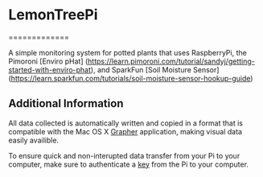 # LemonTreePi
=============

A simple monitoring system for potted plants that uses RaspberryPi, the Pimoroni [Enviro pHat] (https://learn.pimoroni.com/tutorial/sandyj/getting-started-with-enviro-phat), and SparkFun [Soil Moisture Sensor] (https://learn.sparkfun.com/tutorials/soil-moisture-sensor-hookup-guide)


Additional Information
----------------------

All data collected is automatically written and copied in a format that is compatible with the Mac OS X [Grapher](http://www.fusionmath.com/apple) application, making visual data easily availible.

To ensure quick and non-interupted data transfer from your Pi to your computer, make sure to authenticate a [key](http://support.modwest.com/content/20/90/en/how-do-i-get-ssh-to-authenticate-me-via-publicprivate-keypairs-instead-of-by-password.html) from the Pi to your computer.
